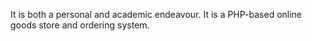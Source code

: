 It is both a personal and academic endeavour. It is a PHP-based online goods store and ordering system.
